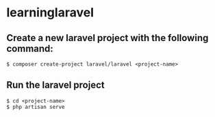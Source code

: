 # learninglaravel

## Create a new laravel project with the following command:
    $ composer create-project laravel/laravel <project-name>

## Run the laravel project
    $ cd <project-name>
    $ php artisan serve 

